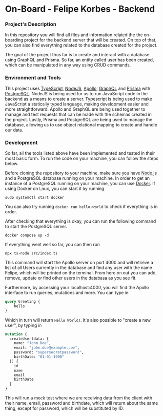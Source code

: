 # On-Board - Felipe Korbes - Backend

### Project's Description

In this repository you will find all files and information related the the on-boarding project for the backend server that will be created. On top of that, you can also find everything related to the database created for the project.

The goal of the project thus far is to create and interact with a database using GraphQL and Prisma. So far, an entity called user has been created, which can be manipulated in any way using CRUD commands.

### Environment and Tools
This project uses [TypeScript](https://www.typescriptlang.org/), [NodeJS](https://nodejs.org/en), [Apollo](https://www.apollographql.com/), [GraphQL](https://graphql.org/) and [Prisma](https://www.prisma.io/) with [PostgreSQL](https://www.postgresql.org/). NodeJS is being used for us to run JavaScript code in the backend as a means to create a server. Typescript is being used to make JavaScript a statically typed language, making development easier and more straightforward. Apollo and GraphQL are being used together to manage and test requests that can be made with the schemas created in the project. Lastly, Prisma and PostgreSQL are being used to manage the database, allowing us to use object relational mapping to create and handle our data.

### Development  
So far, all the tools listed above have been implemented and tested in their most basic form. To run the code on your machine, you can follow the steps below.

Before cloning the repository to your machine, make sure you have [Node.js](https://nodejs.org/en) and a PostgreSQL database running on your machine. In order to get an instance of a PostgreSQL running on your machine, you can use [Docker](https://www.docker.com/). If using Docker on Lnux, you can start it by running

```plaintext
sudo systemctl start docker
```

You can also try running ```docker run hello-world``` to check if everything is in order.

After checking that everything is okay, you can run the following command to start the PostgreSQL server.

```plaintext
docker compose up -d
```

If everything went well so far, you can then run

```plaintext
npx ts-node src/index.ts
```

This command will start the Apollo server on port 4000 and will retrieve a list of all Users currently in the database and find any user with the name Felipe, which will be printed on the terminal. From here on out you can add, remove, update or find other users in the databasa as you see fit.

Furthermore, by accessing your localhost:4000, you will find the Apollo interface to run queries, mutations and more. You can type in

```graphql
query Greeting {
    hello
}
```

Which in turn will return ```Hello World!```. It's also possible to "create a new user", by typing in 

```graphql
mutation {
  createUser(data: {
    name: "John Doe",
    email: "john.doe@example.com",
    password: "supersecretpassword",
    birthDate: "01-01-1990"
  }) {
    id
    name
    email
    birthDate
  }
}
```

This will run a mock test where we are receiving data from the client with their name, email, password and birthdate, which will return about the same thing, except for password, which will be substituted by ID.